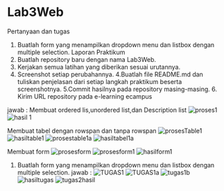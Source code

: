 # Lab3Web
 Pertanyaan dan tugas
 1. Buatlah form yang menampilkan dropdown menu dan listbox dengan multiple selection.
 Laporan Praktikum 
 1. Buatlah repository baru dengan nama Lab3Web.
 2. Kerjakan semua latihan yang diberikan sesuai urutannya. 
 3. Screenshot setiap perubahannya. 
 4.Buatlah file README.md dan tuliskan penjelasan dari setiap langkah praktikum beserta screenshotnya. 
 5.Commit hasilnya pada repository masing-masing. 6. Kirim URL repository pada e-learning ecampus 

jawab :
Membuat ordered lis,unordered list,dan Description list
![proses1](https://user-images.githubusercontent.com/81373389/114141207-7cbfd900-993b-11eb-93fc-b5de87b33d05.JPG)
![hasil 1](https://user-images.githubusercontent.com/81373389/114141315-a1b44c00-993b-11eb-8acc-034eb777d43a.JPG)
			
Membuat tabel dengan rowspan dan tanpa rowspan
![prosesTable1](https://user-images.githubusercontent.com/81373389/114143433-59e2f400-993e-11eb-843c-1ec0fcb9d0f2.JPG)
![hasiltable1](https://user-images.githubusercontent.com/81373389/114143558-839c1b00-993e-11eb-9ae7-76aaa8f044f8.JPG)
![prosestable1a](https://user-images.githubusercontent.com/81373389/114143590-8a2a9280-993e-11eb-8189-d246e67edbf3.JPG)
![hasiltabel1a](https://user-images.githubusercontent.com/81373389/114143611-8eef4680-993e-11eb-981d-34a9e9daf5c5.JPG)

Membuat form
![prosesform](https://user-images.githubusercontent.com/81373389/114148980-944f8f80-9944-11eb-8761-67b3ac2dcf51.JPG)
![prosesform1](https://user-images.githubusercontent.com/81373389/114149004-9dd8f780-9944-11eb-818f-d7fb9f612e68.JPG)
![hasilform1](https://user-images.githubusercontent.com/81373389/114149026-a3ced880-9944-11eb-81a4-065ad39d1798.JPG)

1. Buatlah form yang menampilkan dropdown menu dan listbox dengan multiple selection.
jawab :
![TUGAS1](https://user-images.githubusercontent.com/81373389/114153495-8f410f00-9949-11eb-9edc-7e6c444ed083.JPG)
![TUGAS1a](https://user-images.githubusercontent.com/81373389/114153522-95cf8680-9949-11eb-80fc-26e625e18f0a.JPG)
![tugas1b](https://user-images.githubusercontent.com/81373389/114153539-9b2cd100-9949-11eb-8a62-b899428be00e.JPG)
![hasiltugas](https://user-images.githubusercontent.com/81373389/114153558-a1bb4880-9949-11eb-87c6-08f8ddc94025.JPG)
![tugas2hasil](https://user-images.githubusercontent.com/81373389/114411383-54074000-9bd6-11eb-83a9-e31d39267f16.JPG)








